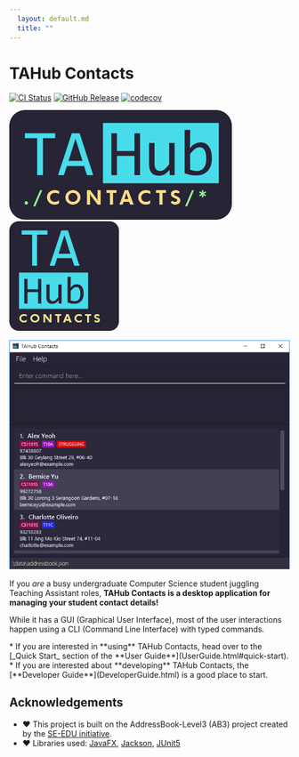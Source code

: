 ```yaml
---
  layout: default.md
  title: ""
---
```


# TAHub Contacts

[![CI Status](https://github.com/AY2425S1-CS2103T-F14B-2/tp/workflows/Java%20CI/badge.svg)](https://github.com/AY2425S1-CS2103T-F14B-2/tp/actions)
[![GitHub Release](https://img.shields.io/github/v/release/AY2425S1-CS2103T-F14B-2/tp)](https://github.com/AY2425S1-CS2103T-F14B-2/tp/releases)
[![codecov](https://codecov.io/gh/AY2425S1-CS2103T-F14B-2/tp/graph/badge.svg?token=B9KWYUPZ78)](https://codecov.io/gh/AY2425S1-CS2103T-F14B-2/tp)

![Logo](images/tahc-logo_400px.png) ![Logo](images/tahc-icon_197px.png)

![Ui](images/Ui.png)

If you _are_ a busy undergraduate Computer Science student juggling Teaching Assistant roles,
**TAHub Contacts is a desktop application for managing your student contact details!**

While it has a GUI (Graphical User Interface), most of the user interactions happen using a CLI (Command Line Interface)
with typed commands.

<box type="tip" seamless>
* If you are interested in **using** TAHub Contacts, head over to the [_Quick Start_ section of the **User Guide**](UserGuide.html#quick-start).
* If you are interested about **developing** TAHub Contacts, the [**Developer Guide**](DeveloperGuide.html) is a good place to start.

</box>

## Acknowledgements

* :heart: This project is built on the AddressBook-Level3 (AB3) project created by the [SE-EDU initiative](https://se-education.org).
* :heart: Libraries used: [JavaFX](https://openjfx.io/), [Jackson](https://github.com/FasterXML/jackson), [JUnit5](https://github.com/junit-team/junit5)
